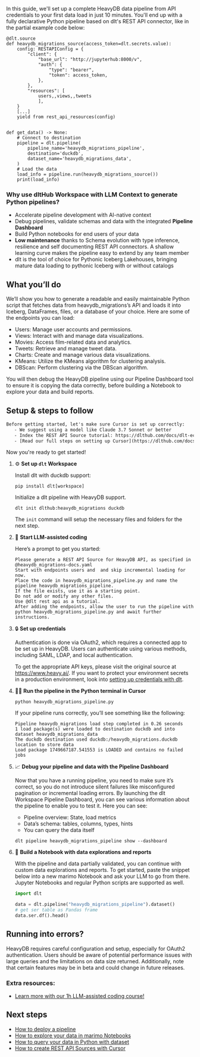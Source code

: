In this guide, we'll set up a complete HeavyDB data pipeline from API credentials to your first data load in just 10 minutes. You'll end up with a fully declarative Python pipeline based on dlt's REST API connector, like in the partial example code below:

```python-outcome
@dlt.source
def heavydb_migrations_source(access_token=dlt.secrets.value):
    config: RESTAPIConfig = {
        "client": {
            "base_url": "http://jupyterhub:8000/v",
            "auth": {
                "type": "bearer",
                "token": access_token,
            },
        },
        "resources": [
            users,,views,,tweets
            ],
    }
    [...]
    yield from rest_api_resources(config)


def get_data() -> None:
    # Connect to destination
    pipeline = dlt.pipeline(
        pipeline_name='heavydb_migrations_pipeline',
        destination='duckdb',
        dataset_name='heavydb_migrations_data', 
    )
    # Load the data
    load_info = pipeline.run(heavydb_migrations_source())
    print(load_info) 
```

### Why use dltHub Workspace with LLM Context to generate Python pipelines?

- Accelerate pipeline development with AI-native context
- Debug pipelines, validate schemas and data with the integrated **Pipeline Dashboard**
- Build Python notebooks for end users of your data
- **Low maintenance** thanks to Schema evolution with type inference, resilience and self documenting REST API connectors. A shallow learning curve makes the pipeline easy to extend by any team member
- dlt is the tool of choice for Pythonic Iceberg Lakehouses, bringing mature data loading to pythonic Iceberg with or without catalogs

## What you’ll do

We’ll show you how to generate a readable and easily maintainable Python script that fetches data from heavydb_migrations’s API and loads it into Iceberg, DataFrames, files, or a database of your choice. Here are some of the endpoints you can load:

- Users: Manage user accounts and permissions.
- Views: Interact with and manage data visualizations.
- Movies: Access film-related data and analytics.
- Tweets: Retrieve and manage tweet data.
- Charts: Create and manage various data visualizations.
- KMeans: Utilize the KMeans algorithm for clustering analysis.
- DBScan: Perform clustering via the DBScan algorithm.

You will then debug the HeavyDB pipeline using our Pipeline Dashboard tool to ensure it is copying the data correctly, before building a Notebook to explore your data and build reports.

## Setup & steps to follow

```default
Before getting started, let's make sure Cursor is set up correctly:
   - We suggest using a model like Claude 3.7 Sonnet or better
   - Index the REST API Source tutorial: https://dlthub.com/docs/dlt-ecosystem/verified-sources/rest_api/ and add it to context as **@dlt rest api**
   - [Read our full steps on setting up Cursor](https://dlthub.com/docs/dlt-ecosystem/llm-tooling/cursor-restapi#23-configuring-cursor-with-documentation)
```

Now you're ready to get started!

1. ⚙️ **Set up `dlt` Workspace**
    
    Install dlt with duckdb support:
    ```shell
    pip install dlt[workspace]
    ```

    Initialize a dlt pipeline with HeavyDB support.
    ```shell
    dlt init dlthub:heavydb_migrations duckdb
    ```

    The `init` command will setup the necessary files and folders for the next step.
    
2. 🤠 **Start LLM-assisted coding**
    
    Here’s a prompt to get you started:
    
    ```prompt
    Please generate a REST API Source for HeavyDB API, as specified in @heavydb_migrations-docs.yaml 
    Start with endpoints users and  and skip incremental loading for now. 
    Place the code in heavydb_migrations_pipeline.py and name the pipeline heavydb_migrations_pipeline. 
    If the file exists, use it as a starting point. 
    Do not add or modify any other files. 
    Use @dlt rest api as a tutorial. 
    After adding the endpoints, allow the user to run the pipeline with python heavydb_migrations_pipeline.py and await further instructions.
    ```

    
3. 🔒 **Set up credentials** 
    
    Authentication is done via OAuth2, which requires a connected app to be set up in HeavyDB. Users can authenticate using various methods, including SAML, LDAP, and local authentication.
    
    To get the appropriate API keys, please visit the original source at https://www.heavy.ai/.
    If you want to protect your environment secrets in a production environment, look into [setting up credentials with dlt](https://dlthub.com/docs/walkthroughs/add_credentials).
    
4. 🏃‍♀️ **Run the pipeline in the Python terminal in Cursor**
    
    ```shell
    python heavydb_migrations_pipeline.py
    ```
    
    If your pipeline runs correctly, you’ll see something like the following:
    
    ```shell
    Pipeline heavydb_migrations load step completed in 0.26 seconds
    1 load package(s) were loaded to destination duckdb and into dataset heavydb_migrations_data
    The duckdb destination used duckdb:/heavydb_migrations.duckdb location to store data
    Load package 1749667187.541553 is LOADED and contains no failed jobs
    ```
    
5. 📈 **Debug your pipeline and data with the Pipeline Dashboard**

    Now that you have a running pipeline, you need to make sure it’s correct, so you do not introduce silent failures like misconfigured pagination or incremental loading errors. By launching the dlt Workspace Pipeline Dashboard, you can see various information about the pipeline to enable you to test it. Here you can see:
    - Pipeline overview: State, load metrics
    - Data’s schema: tables, columns, types, hints
    - You can query the data itself
    
    ```shell
    dlt pipeline heavydb_migrations_pipeline show --dashboard
    ```
    
6. 🐍 **Build a Notebook with data explorations and reports**

    With the pipeline and data partially validated, you can continue with custom data explorations and reports. To get started, paste the snippet below into a new marimo Notebook and ask your LLM to go from there. Jupyter Notebooks and regular Python scripts are supported as well.

    
    ```python
    import dlt

   data = dlt.pipeline("heavydb_migrations_pipeline").dataset()
   # get ser table as Pandas frame
   data.ser.df().head()
    ```

## Running into errors?

HeavyDB requires careful configuration and setup, especially for OAuth2 authentication. Users should be aware of potential performance issues with large queries and the limitations on data size returned. Additionally, note that certain features may be in beta and could change in future releases.

### Extra resources:

- [Learn more with our 1h LLM-assisted coding course!](https://www.youtube.com/watch?v=GGid70rnJuM)

## Next steps

- [How to deploy a pipeline](https://dlthub.com/docs/walkthroughs/deploy-a-pipeline)
- [How to explore your data in marimo Notebooks](https://dlthub.com/docs/general-usage/dataset-access/marimo)
- [How to query your data in Python with dataset](https://dlthub.com/docs/general-usage/dataset-access/dataset)
- [How to create REST API Sources with Cursor](https://dlthub.com/docs/dlt-ecosystem/llm-tooling/cursor-restapi)